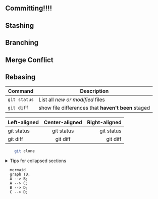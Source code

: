 ## Committing!!!!

## Stashing

## Branching

## Merge Conflict

## Rebasing

| Command | Description |
| --- | --- |
| `git status` | List all *new or modified* files |
| `git diff` | show file differences that **haven't been** staged |

| Left-aligned | Center-aligned | Right-aligned |
| :---| :---: | ---: |
| git status | git status | git status |
| git diff | git diff | git diff |

```sh
    git clone
```
<details>
  <summary>
    Tips for collapsed sections
  </summary>
  
  ```py
    print ("hello world")
  ```
</details>

```
  mermaid
  graph TD;
  A --> B;
  A --> C;
  B --> D;
  C --> D;
```
